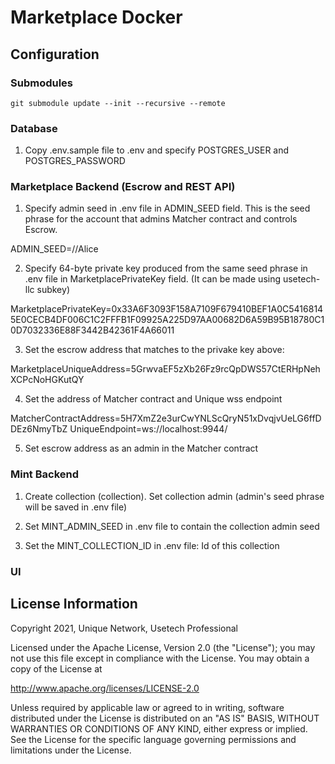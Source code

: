 # Marketplace Docker

## Configuration

### Submodules

```
git submodule update --init --recursive --remote
```

### Database

1. Copy .env.sample file to .env and specify POSTGRES_USER and POSTGRES_PASSWORD

### Marketplace Backend (Escrow and REST API)

1. Specify admin seed in .env file in ADMIN_SEED field. This is the seed phrase for the account that admins Matcher contract and controls Escrow.

ADMIN_SEED=//Alice

2. Specify 64-byte private key produced from the same seed phrase in .env file in MarketplacePrivateKey field. (It can be made using usetech-llc subkey)

MarketplacePrivateKey=0x33A6F3093F158A7109F679410BEF1A0C54168145E0CECB4DF006C1C2FFFB1F09925A225D97AA00682D6A59B95B18780C10D7032336E88F3442B42361F4A66011

3. Set the escrow address that matches to the privake key above:

MarketplaceUniqueAddress=5GrwvaEF5zXb26Fz9rcQpDWS57CtERHpNehXCPcNoHGKutQY

4. Set the address of Matcher contract and Unique wss endpoint

MatcherContractAddress=5H7XmZ2e3urCwYNLScQryN51xDvqjvUeLG6ffDDEz6NmyTbZ
UniqueEndpoint=ws://localhost:9944/

5. Set escrow address as an admin in the Matcher contract


### Mint Backend

1. Create collection (collection). Set collection admin (admin's seed phrase will be saved in .env file)

2. Set MINT_ADMIN_SEED in .env file to contain the collection admin seed

3. Set the MINT_COLLECTION_ID in .env file: Id of this collection


### UI




## License Information

Copyright 2021, Unique Network, Usetech Professional

Licensed under the Apache License, Version 2.0 (the "License");
you may not use this file except in compliance with the License.
You may obtain a copy of the License at

http://www.apache.org/licenses/LICENSE-2.0

Unless required by applicable law or agreed to in writing, software
distributed under the License is distributed on an "AS IS" BASIS,
WITHOUT WARRANTIES OR CONDITIONS OF ANY KIND, either express or implied.
See the License for the specific language governing permissions and
limitations under the License.
